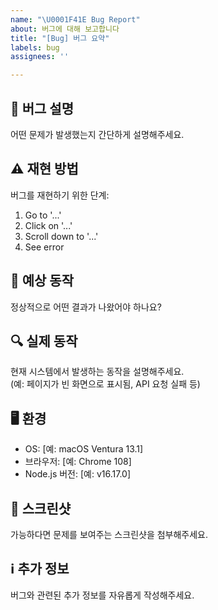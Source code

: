 ```yaml
---
name: "\U0001F41E Bug Report"
about: 버그에 대해 보고합니다
title: "[Bug] 버그 요약"
labels: bug
assignees: ''

---
```


## 🐛 버그 설명  
어떤 문제가 발생했는지 간단하게 설명해주세요.

## ⚠️ 재현 방법  
버그를 재현하기 위한 단계:
1. Go to '...'
2. Click on '...'
3. Scroll down to '...'
4. See error

## 🧾 예상 동작  
정상적으로 어떤 결과가 나왔어야 하나요?

## 🔍 실제 동작  
현재 시스템에서 발생하는 동작을 설명해주세요.  
(예: 페이지가 빈 화면으로 표시됨, API 요청 실패 등)

## 🖥️ 환경  
- OS: [예: macOS Ventura 13.1]  
- 브라우저: [예: Chrome 108]  
- Node.js 버전: [예: v16.17.0]  

## 📸 스크린샷  
가능하다면 문제를 보여주는 스크린샷을 첨부해주세요.

## ℹ️ 추가 정보  
버그와 관련된 추가 정보를 자유롭게 작성해주세요.